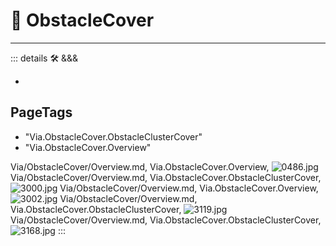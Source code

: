 
# 🔻 <via>ObstacleCover</via>

---

<!-- =================================================== -->
<!-- =================================================== -->
<!-- =================================================== -->
<!-- =================================================== -->
<!-- =================================================== -->
::: details 🛠 <dev>&&&</dev>

-

<h2>PageTags</h2>

- "Via.ObstacleCover.ObstacleClusterCover"
- "Via.ObstacleCover.Overview"

Via/ObstacleCover/Overview.md, <dev>Via.ObstacleCover.Overview</dev>, ![0486.jpg](/PaperPhoto/0486.jpg)
Via/ObstacleCover/Overview.md, <dev>Via.ObstacleCover.ObstacleClusterCover</dev>, ![3000.jpg](/PaperPhoto/3000.jpg)
Via/ObstacleCover/Overview.md, <dev>Via.ObstacleCover.Overview</dev>, ![3002.jpg](/PaperPhoto/3002.jpg)
Via/ObstacleCover/Overview.md, <dev>Via.ObstacleCover.ObstacleClusterCover</dev>, ![3119.jpg](/PaperPhoto/3119.jpg)
Via/ObstacleCover/Overview.md, <dev>Via.ObstacleCover.ObstacleClusterCover</dev>, ![3168.jpg](/PaperPhoto/3168.jpg)
:::
